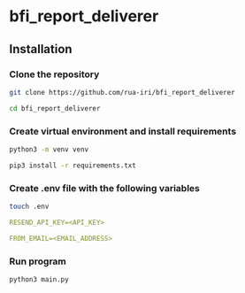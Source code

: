 # bfi_report_deliverer

## Installation

### Clone the repository

```bash 
git clone https://github.com/rua-iri/bfi_report_deliverer

cd bfi_report_deliverer
```


### Create virtual environment and install requirements

```bash
python3 -m venv venv

pip3 install -r requirements.txt
```

### Create .env file with the following variables

```bash
touch .env
```

```yaml
RESEND_API_KEY=<API_KEY>

FROM_EMAIL=<EMAIL_ADDRESS>
```


### Run program

```bash 
python3 main.py
```


